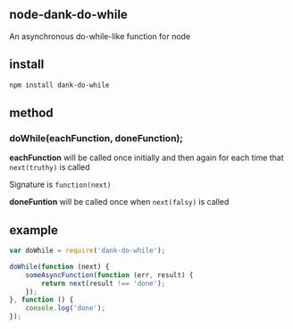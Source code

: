 node-dank-do-while
---------------

An asynchronous do-while-like function for node

install
-------

```bash
npm install dank-do-while
```

method
------

### doWhile(eachFunction, doneFunction);

**eachFunction** will be called once initially and then again
  for each time that `next(truthy)` is called

  Signature is `function(next)`

**doneFuntion** will be called once when `next(falsy)` is called

example
-------

```javascript
var doWhile = require('dank-do-while');

doWhile(function (next) {	
	someAsyncFunction(function (err, result) {
		return next(result !== 'done');
	});
}, function () {
	console.log('done');
});
```
